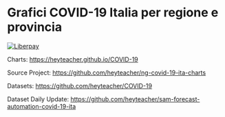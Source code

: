 # Grafici COVID-19 Italia per regione e provincia

[![Liberpay](http://img.shields.io/liberapay/receives/heyteacher.svg?logo=liberapay)](https://liberapay.com/heyteacher/donate)


Charts: https://heyteacher.github.io/COVID-19

Source Project: https://github.com/heyteacher/ng-covid-19-ita-charts

Datasets: https://github.com/heyteacher/COVID-19

Dataset Daily Update: https://github.com/heyteacher/sam-forecast-automation-covid-19-ita
 
